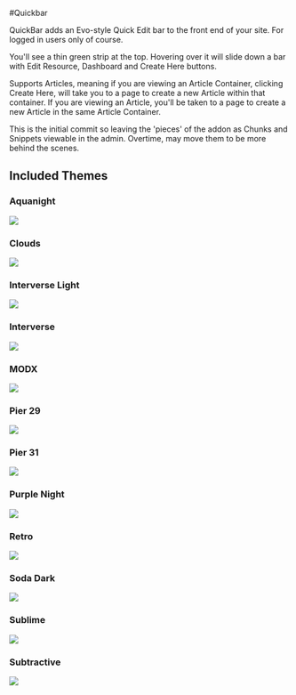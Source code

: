 #Quickbar

QuickBar adds an Evo-style Quick Edit bar to the front end of your site. For logged in users only of course.

You'll see a thin green strip at the top. Hovering over it will slide down a bar with Edit Resource, Dashboard and Create Here buttons.

Supports Articles, meaning if you are viewing an Article Container, clicking Create Here, will take you to a page to create a new Article within that container. If you are viewing an Article, you'll be taken to a page to create a new Article in the same Article Container.

This is the initial commit so leaving the 'pieces' of the addon as Chunks and Snippets viewable in the admin. Overtime, may move them to be more behind the scenes.

## Included Themes
### Aquanight
![](http://jpdevries.s3.amazonaws.com/assets/uploads/quickbar/aquanight.png)

### Clouds
![](http://jpdevries.s3.amazonaws.com/assets/uploads/quickbar/clouds.png)

### Interverse Light
![](http://jpdevries.s3.amazonaws.com/assets/uploads/quickbar/interverse-light.png)

### Interverse
![](http://jpdevries.s3.amazonaws.com/assets/uploads/quickbar/interverse.png)

### MODX
![](http://jpdevries.s3.amazonaws.com/assets/uploads/quickbar/modx.png)

### Pier 29
![](http://jpdevries.s3.amazonaws.com/assets/uploads/quickbar/pier29.png)

### Pier 31
![](http://jpdevries.s3.amazonaws.com/assets/uploads/quickbar/pier31.png)

### Purple Night
![](http://jpdevries.s3.amazonaws.com/assets/uploads/quickbar/purplenight.png)

### Retro
![](http://jpdevries.s3.amazonaws.com/assets/uploads/quickbar/retro.png)

### Soda Dark
![](http://jpdevries.s3.amazonaws.com/assets/uploads/quickbar/sodadark.png)

### Sublime
![](http://jpdevries.s3.amazonaws.com/assets/uploads/quickbar/sublime.png)

### Subtractive
![](http://jpdevries.s3.amazonaws.com/assets/uploads/quickbar/subtractive.png)

